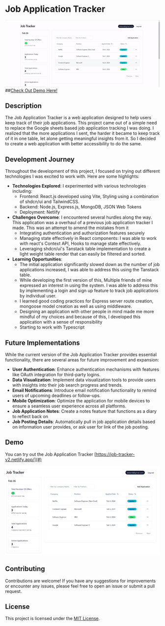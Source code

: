 # Job Application Tracker
![Application Demo Gif](https://github.com/abematt/job-tracker-v2/blob/main/media/demogif.gif)
##[Check Out Demo Here!](https://job-tracker-v2.netlify.app/)

## Description

The Job Application Tracker is a web application designed to help users keep track of their job applications. This project came out of a simple need to replace the Google sheets based job application tracking I was doing. I realized that the more applications I sent, the harder it became to keep track of it in one table, let alone getting meaningful insights from it. So I decided to create a  web application with better accessibility to do the same. 

## Development Journey

Throughout the development of this project, I focused on trying out different technologies I was excited to work with. Here are some highlights:

- **Technologies Explored**: I experimented with various technologies including:
  - Frontend: React.js developed using Vite, Styling using a combination of shdcn/ui and TailwindCSS. 
  - Backend: Node.js, Express.js, MongoDB, JSON Web Tokens
  - Deployment: Netlify
- **Challenges Overcome**: I encountered several hurdles along the way. This application was a overhaul of a previous job application tracker I made. This was an attempt to amend the mistakes from it
  - Integrating authentication and authorization features securely
  - Managing state effectively in React components: I was able to work with react's Context API, Hooks to manage state effectively. 
  - Leveraging shdcn/ui's Tanstack table implementation to create a light weight table render that can easily be filtered and sorted. 
- **Learning Opportunities**:
  - The initial application significantly slowed down as the number of job applications increased, I was able to address this using the Tanstack table. 
  - While developing the first version of this, Multiple friends of mine expressed an interest in using the system. I was able to address this by implementing a login and sign up feature to track job applications by individual user.
  - I learned good coding practices for Express server route creation, mongoose model creation as well as using middleware.
  - Designing an application with other people in mind made me more mindful of my choices and because of this, I developed this application with a sense of responsibility
  - Starting to work with Typescript

## Future Implementations

While the current version of the Job Application Tracker provides essential functionality, there are several areas for future improvement and expansion:

- **User Authentication**: Enhance authentication mechanisms with features like OAuth integration for third-party logins.
- **Data Visualization**: Implement data visualization tools to provide users with insights into their job search progress and trends.
- **Email Notifications**: Introduce email notification functionality to remind users of upcoming deadlines or follow-ups.
- **Mobile Optimization**: Optimize the application for mobile devices to ensure a seamless user experience across all platforms.
- **Job Application Notes**: Create a notes feature that functions as a diary to reflect back on
- **Job Posting Details**: Automatically pull in job application details based on information user provides, or ask user for link of the job posting. 

## Demo

You can try out the Job Application Tracker [https://job-tracker-v2.netlify.app/](#) 

![Application Screenshot](https://github.com/abematt/job-tracker-v2/blob/main/media/Job%20Tracker%20Screenshot%201.png)


## Contributing

Contributions are welcome! If you have any suggestions for improvements or encounter any issues, please feel free to open an issue or submit a pull request.

## License

This project is licensed under the [MIT License](LICENSE).

